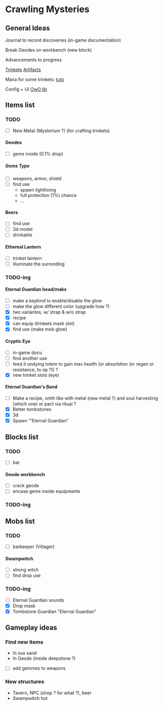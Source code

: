# Crawling Mysteries

## General Ideas

Journal to record discoveries (in-game documentation)

Break Geodes on workbench (new block)

Advancements to progress

[Trinkets](https://github.com/emilyploszaj/trinkets/wiki) [Artifacts](https://github.com/ochotonida/artifacts/tree/1.20.x/fabric/src/main/java/artifacts/fabric)

Mana for some trinkets: [tuto](https://ladysnake.org/wiki/cardinal-components-api/landing)

Config + UI [OwO lib](https://docs.wispforest.io/owo/ui/getting-started/)

## Items list

### TODO

- [ ] New Metal (Mysterium ?) (for crafting trinkets)

#### Geodes

- [ ] gems inside (0.1% drop)

##### Gems Type

- [ ] weapons, armor, shield
- [ ] find use
  - spawn lighthning
  - full protection (1%) chance
  - ...

#### Beers

- [ ] find use
- [ ] 3d model
- [ ] drinkable

#### Ethereal Lantern

- [ ] trinket lantern
- [ ] illuminate the surronding

### TODO-ing

####  Eternal Guardian head/maks

- [ ] make a keybind to enable/disable the glow
- [ ] make the glow different color (upgrade how ?)
- [x] two variantes, w/ strap & w/o strap
- [x] recipe
- [x] can equip (trinkets mask slot)
- [x] find use (make mob glow)

#### Cryptic Eye

- [ ] in-game docu
- [ ] find another use
- [ ] feed it undying totem to gain max health (or absorbtion (or regen or resistance, to op ?)) ?
- [x] new trinket slots (eye)

#### Eternal Guardian's Band

- [ ] Make a recipe, smth like with metal (new metal ?) and soul harvesting (which one) or pact via ritual ?
- [x] Better tombstones
- [x] 3d
- [x] Spawn '"Eternal Guardian"

## Blocks list

### TODO

- [ ] bar

#### Geode workbench

- [ ] crack geode
- [ ] encase gems inside equipments

### TODO-ing

## Mobs list

### TODO

- [ ] barkeeper (Villager)

#### Swampwitch

- [ ] strong witch
- [ ] find drop use

### TODO-ing

- [ ] Eternal Guardian sounds
- [x] Drop mask
- [x] Tombstone Guardian "Eternal Guardian"

## Gameplay ideas

### Find new items

- In sus sand
- In Geode (inside deepstone ?)
- [ ] add gemmes to weapons 

### New structures

- Tavern, NPC (shop ? for what ?), beer
- Swampwitch hut
